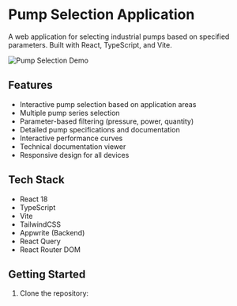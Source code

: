 # Pump Selection Application

A web application for selecting industrial pumps based on specified parameters. Built with React, TypeScript, and Vite.

![Pump Selection Demo](https://your-image-hosting-url.com/pump-selection-demo.gif)

## Features

- Interactive pump selection based on application areas
- Multiple pump series selection
- Parameter-based filtering (pressure, power, quantity)
- Detailed pump specifications and documentation
- Interactive performance curves
- Technical documentation viewer
- Responsive design for all devices

## Tech Stack

- React 18
- TypeScript
- Vite
- TailwindCSS
- Appwrite (Backend)
- React Query
- React Router DOM

## Getting Started

1. Clone the repository:
